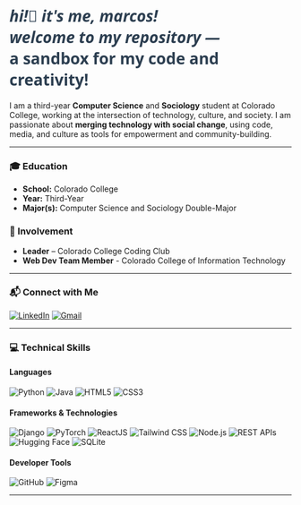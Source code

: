 <h1 style="font-family: 'Segoe UI', Tahoma, Geneva, Verdana, sans-serif; font-weight: 700; color: #2c3e50; text-align: left;">
  <em>hi!👋 it's me, marcos! <br/>
  welcome to my repository —</em><br/>
  <style="color: #16a085;">a sandbox for my code and creativity! 
</h1>

I am a third-year **Computer Science** and **Sociology** student at Colorado College, working at the intersection of technology, culture, and society. I am passionate about **merging technology with social change**, using code, media, and culture as tools for empowerment and community-building.

---

### 🎓 Education  
- **School:**  Colorado College  
- **Year:**  Third-Year
- **Major(s):**  Computer Science and Sociology Double-Major

### 🌱 Involvement  
- **Leader** – Colorado College Coding Club  
- **Web Dev Team Member** - Colorado College of Information Technology

---

### 📬 Connect with Me  
[![LinkedIn](https://img.shields.io/badge/LinkedIn-0077B5?style=flat&logo=linkedin&logoColor=white)](https://www.linkedin.com/in/marcosarnold/) [![Gmail](https://img.shields.io/badge/Gmail-D14836?style=flat&logo=gmail&logoColor=white)](mailto:arnoldmarcos9@gmail.com)

---

### 💻 Technical Skills  

#### Languages  
![Python](https://img.shields.io/badge/Python-3776AB?style=for-the-badge&logo=python&logoColor=white) ![Java](https://img.shields.io/badge/Java-007396?style=for-the-badge&logo=java&logoColor=white) ![HTML5](https://img.shields.io/badge/HTML5-E34F26?style=for-the-badge&logo=html5&logoColor=white) ![CSS3](https://img.shields.io/badge/CSS3-1572B6?style=for-the-badge&logo=css3&logoColor=white)  

#### Frameworks & Technologies  
![Django](https://img.shields.io/badge/Django-092E20?style=for-the-badge&logo=django&logoColor=white) ![PyTorch](https://img.shields.io/badge/PyTorch-EE4C2C?style=for-the-badge&logo=pytorch&logoColor=white) ![ReactJS](https://img.shields.io/badge/ReactJS-61DAFB?style=for-the-badge&logo=react&logoColor=black) ![Tailwind CSS](https://img.shields.io/badge/Tailwind%20CSS-38B2AC?style=for-the-badge&logo=tailwind-css&logoColor=white) ![Node.js](https://img.shields.io/badge/Node.js-339933?style=for-the-badge&logo=node-dot-js&logoColor=white) ![REST APIs](https://img.shields.io/badge/REST%20APIs-02569B?style=for-the-badge&logo=fastapi&logoColor=white) ![Hugging Face](https://img.shields.io/badge/Hugging%20Face-FF6F00?style=for-the-badge&logo=huggingface&logoColor=white) ![SQLite](https://img.shields.io/badge/SQLite-003B57?style=for-the-badge&logo=sqlite&logoColor=white)  

#### Developer Tools  
![GitHub](https://img.shields.io/badge/GitHub-181717?style=for-the-badge&logo=github&logoColor=white) ![Figma](https://img.shields.io/badge/Figma-F24E1E?style=for-the-badge&logo=figma&logoColor=white)

---
